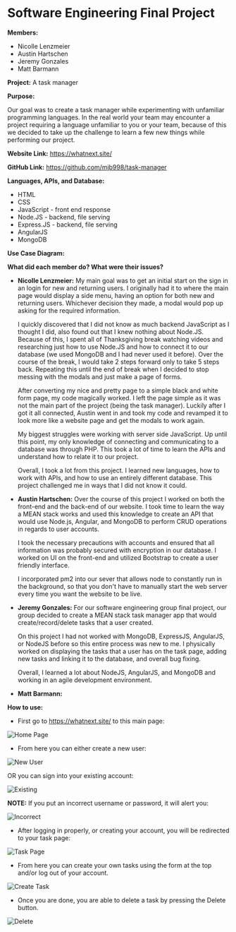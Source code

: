 # **Software Engineering Final Project**

**Members:**
* Nicolle Lenzmeier
* Austin Hartschen
* Jeremy Gonzales
* Matt Barmann

**Project:** A task manager

**Purpose:**

Our goal was to create a task manager while experimenting with unfamiliar programming languages. In the real world your team may encounter a project requiring a language unfamiliar to you or your team, because of this we decided to take up the challenge to learn a few new things while performing our project.

**Website Link:** https://whatnext.site/

**GitHub Link:** https://github.com/mjb998/task-manager

**Languages, APIs, and Database:**
* HTML
* CSS
* JavaScript - front end response
* Node.JS - backend, file serving
* Express.JS - backend, file serving
* AngularJS
* MongoDB

**Use Case Diagram:**

**What did each member do? What were their issues?**
* **Nicolle Lenzmeier:** My main goal was to get an initial start on the sign in an login for new and returning users. I originally had it to where the main page would display a side menu, having an option for both new and returning users. Whichever decision they made, a modal would pop up asking for the required information.

  I quickly discovered that I did not know as much backend JavaScript as I thought I did, also found out that I knew nothing about Node.JS. Because of this, I spent all of Thanksgiving break watching videos and researching just how to use Node.JS and how to connect it to our database (we used MongoDB and I had never used it before). Over the course of the break, I would take 2 steps forward only to take 5 steps back. Repeating this until the end of break when I decided to stop messing with the modals and just make a page of forms.

  After converting my nice and pretty page to a simple black and white form page, my code magically worked. I left the page simple as it was not the main part of the project (being the task manager). Luckily after I got it all connected, Austin went in and took my code and revamped it to look more like a website page and get the modals to work again.

  My biggest struggles were working with server side JavaScript. Up until this point, my only knowledge of connecting and communicating to a database was through PHP. This took a lot of time to learn the APIs and understand how to relate it to our project.

  Overall, I took a lot from this project. I learned new languages, how to work with APIs, and how to use an entirely different database. This project challenged me in ways that I did not know it could.  

* **Austin Hartschen:** Over the course of this project I worked on both the front-end and the back-end of our website. I took time to learn the way a MEAN stack works and used this knowledge to create an API that would use Node.js, Angular, and MongoDB to perform CRUD operations in regards to user accounts.

  I took the necessary precautions with accounts and ensured that all information was probably secured with encryption in our database. I worked on UI on the front-end and utilized Bootstrap to create a user friendly interface.

  I incorporated pm2 into our sever that allows node to constantly run in the background, so that you don't have to manually start the web server every time you want the website to be live.


* **Jeremy Gonzales:** For our software engineering group final project, our group decided to create a MEAN stack task manager app that would create/record/delete tasks that a user created.

  On this project I had not worked with MongoDB, ExpressJS, AngularJS, or NodeJS before so this entire process was new to me. I physically worked on displaying the tasks that a user has on the task page, adding new tasks and linking it to the database, and overall bug fixing.

  Overall, I learned a lot about NodeJS, AngularJS, and MongoDB and working in an agile development environment.

* **Matt Barmann:**

**How to use:**

* First go to https://whatnext.site/ to this main page:

![Home Page](https://raw.githubusercontent.com/mjb998/task-manager/Nicolle/Screenshots/ss1.png)

* From here you can either create a new user:

![New User](https://raw.githubusercontent.com/mjb998/task-manager/Nicolle/Screenshots/ss10.png)

OR you can sign into your existing account:

![Existing](https://raw.githubusercontent.com/mjb998/task-manager/Nicolle/Screenshots/ss9.png)  

**NOTE:** If you put an incorrect username or password, it will alert you:

![Incorrect](https://raw.githubusercontent.com/mjb998/task-manager/Nicolle/Screenshots/ss8.png)

* After logging in properly, or creating your account, you will be redirected to your task page:

![Task Page](https://raw.githubusercontent.com/mjb998/task-manager/Nicolle/Screenshots/ss7.png)

* From here you can create your own tasks using the form at the top and/or log out of your account.

![Create Task](https://raw.githubusercontent.com/mjb998/task-manager/Nicolle/Screenshots/ss4.png)

* Once you are done, you are able to delete a task by pressing the Delete button.

![Delete](https://raw.githubusercontent.com/mjb998/task-manager/Nicolle/Screenshots/ss5.png)
